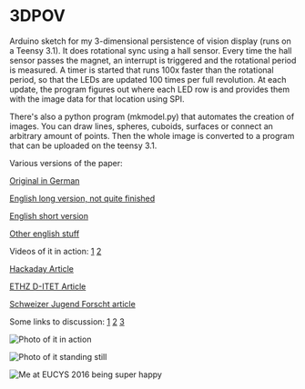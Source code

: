 3DPOV
=====

Arduino sketch for my 3-dimensional persistence of vision display (runs on a Teensy 3.1). It does rotational sync using a hall sensor. Every time the hall sensor passes the magnet, an interrupt is triggered and the rotational period is measured. A timer is started that runs 100x faster than the rotational period, so that the LEDs are updated 100 times per full revolution. At each update, the program figures out where each LED row is and provides them with the image data for that location using SPI.

There's also a python program (mkmodel.py) that automates the creation of images. You can draw lines, spheres, cuboids, surfaces or connect an arbitrary amount of points. Then the whole image is converted to a program that can be uploaded on the teensy 3.1.

Various versions of the paper:

[Original in German](http://tiny.cc/3DPOV)

[English long version, not quite finished](https://github.com/mbjd/english-paper/blob/master/paper.pdf)

[English short version](https://github.com/mbjd/english-paper/blob/master/paper-short.pdf)

[Other english stuff](https://github.com/mbjd/english-paper)

Videos of it in action: [1](https://www.youtube.com/watch?v=bCETWNgBxbI) [2](https://www.youtube.com/watch?v=-gFsKhf5J-I)

[Hackaday Article](http://hackaday.com/2016/11/16/spinning-3d-pov-display-as-a-high-school-term-project/)

[ETHZ D-ITET Article](https://www.ee.ethz.ch/de/news-und-veranstaltungen/d-itet-news-channel/2016/09/d-itet-student-gewinnt-forschungs-preis-.html)

[Schweizer Jugend Forscht article](http://sjf.ch/eucys-2016-eth-student-gewinnt-forschungs-preis-am-ersten-studientag/)

Some links to discussion: [1](http://www.reddit.com/r/electronics/comments/2m6apx/finally_my_led_board_works_had_to_make_a_little/) [2](http://www.reddit.com/r/electronics/comments/2nrek4/almost_working_3d_pov_display/) [3](http://www.reddit.com/r/electronics/comments/2q9sg6/my_3d_pov_in_action_as_promised/)

![Photo of it in action](http://imgur.com/weyXNIT.jpg)

![Photo of it standing still](http://imgur.com/SMb0HIS.jpg)

![Me at EUCYS 2016 being super happy](http://i.imgur.com/HQ8GyPd.jpg)
